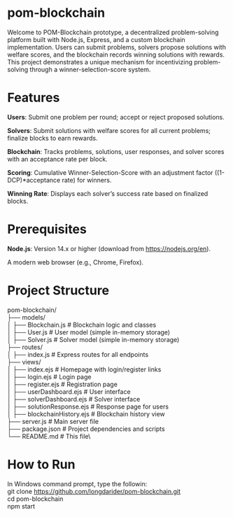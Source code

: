 # pom-blockchain

Welcome to POM-Blockchain prototype, a decentralized problem-solving platform built with Node.js, Express, and a custom blockchain implementation. Users can submit problems, solvers propose solutions with welfare scores, and the blockchain records winning solutions with rewards. This project demonstrates a unique mechanism for incentivizing problem-solving through a winner-selection-score system.

# Features
**Users**: Submit one problem per round; accept or reject proposed solutions.

**Solvers**: Submit solutions with welfare scores for all current problems; finalize blocks to earn rewards.

**Blockchain**: Tracks problems, solutions, user responses, and solver scores with an acceptance rate per block.

**Scoring**: Cumulative Winner-Selection-Score with an adjustment factor ((1-DCP)*acceptance rate) for winners.

**Winning Rate**: Displays each solver’s success rate based on finalized blocks.

# Prerequisites
**Node.js**: Version 14.x or higher (download from https://nodejs.org/en).

A modern web browser (e.g., Chrome, Firefox).

# Project Structure
pom-blockchain/\
├── models/\
│   ├── Blockchain.js  # Blockchain logic and classes\
│   ├── User.js       # User model (simple in-memory storage)\
│   ├── Solver.js     # Solver model (simple in-memory storage)\
├── routes/\
│   ├── index.js      # Express routes for all endpoints\
├── views/\
│   ├── index.ejs     # Homepage with login/register links\
│   ├── login.ejs     # Login page\
│   ├── register.ejs  # Registration page\
│   ├── userDashboard.ejs  # User interface\
│   ├── solverDashboard.ejs  # Solver interface\
│   ├── solutionResponse.ejs  # Response page for users\
│   ├── blockchainHistory.ejs  # Blockchain history view\
├── server.js         # Main server file\
├── package.json      # Project dependencies and scripts\
└── README.md         # This file\

# How to Run
In Windows command prompt, type the followin:\
git clone https://github.com/longdarider/pom-blockchain.git  
cd pom-blockchain\
npm start
